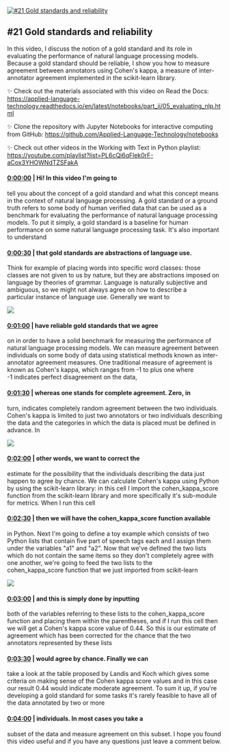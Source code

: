 [![#21 Gold standards and reliability](https://i.ytimg.com/vi/eBJDxHUxRwc/maxresdefault.jpg)](https://www.youtube.com/watch?v=eBJDxHUxRwc)

## #21 Gold standards and reliability

In this video, I discuss the notion of a gold standard and its role in evaluating the performance of natural language processing models. Because a gold standard should be reliable, I show you how to measure agreement between annotators using Cohen's kappa, a measure of inter-annotator agreement implemented in the scikit-learn library.



✨ Check out the materials associated with this video on Read the Docs: https://applied-language-technology.readthedocs.io/en/latest/notebooks/part_ii/05_evaluating_nlp.html



✨ Clone the repository with Jupyter Notebooks for interactive computing from GitHub: https://github.com/Applied-Language-Technology/notebooks



✨ Check out other videos in the Working with Text in Python playlist: https://youtube.com/playlist?list=PL6cQi6qFlek0rF-aCox3YHOWNdTZSFakA



#### [0:00:00](https://www.youtube.com/watch?v=eBJDxHUxRwc&t=0) |  Hi! In this video I'm going to

tell you about the concept of a gold standard and what this concept means in the context of natural language processing. A gold standard or a ground truth refers to some body of human verified data that can be used as a benchmark for evaluating the performance of natural language processing models. To put it simply, a gold standard is a baseline for human performance on some natural language processing task. It's also important to understand  

#### [0:00:30](https://www.youtube.com/watch?v=eBJDxHUxRwc&t=30) |  that gold standards are abstractions of language use.

Think for example of placing words into specific word classes: those classes are not given to us by nature, but they are abstractions imposed on language by theories of grammar. Language is naturally subjective and ambiguous, so we might not always agree on how to describe a particular instance of language use. Generally we want to  

![](https://i.ytimg.com/vi/eBJDxHUxRwc/maxres1.jpg)



#### [0:01:00](https://www.youtube.com/watch?v=eBJDxHUxRwc&t=60) |  have reliable gold standards that we agree

on in order to have a solid benchmark for measuring the performance of natural language processing models. We can measure agreement between individuals on some body of data using statistical methods known as inter-annotator agreement measures. One traditional measure of agreement is known as Cohen's kappa, which ranges from -1 to plus one where -1 indicates perfect disagreement on the data,  

#### [0:01:30](https://www.youtube.com/watch?v=eBJDxHUxRwc&t=90) |  whereas one stands for complete agreement. Zero, in

turn, indicates completely random agreement between the two individuals. Cohen's kappa is limited to just two annotators or two individuals describing the data and the categories in which the data is placed must be defined in advance. In  

![](https://i.ytimg.com/vi/eBJDxHUxRwc/maxres2.jpg)



#### [0:02:00](https://www.youtube.com/watch?v=eBJDxHUxRwc&t=120) |  other words, we want to correct the

estimate for the possibility that the individuals describing the data just happen to agree by chance. We can calculate Cohen's kappa using Python by using the scikit-learn library: in this cell I import the cohen_kappa_score function from the scikit-learn library and more specifically it's sub-module for metrics. When I run this cell  

#### [0:02:30](https://www.youtube.com/watch?v=eBJDxHUxRwc&t=150) |  then we will have the cohen_kappa_score function available

in Python. Next I'm going to define a toy example which consists of two Python lists that contain five part of speech tags each and I assign them under the variables "a1" and "a2". Now that we've defined the two lists which do not contain the same items so they don't completely agree with one another, we're going to feed the two lists to the cohen_kappa_score function that we just imported from scikit-learn  

![](https://i.ytimg.com/vi/eBJDxHUxRwc/maxres3.jpg)



#### [0:03:00](https://www.youtube.com/watch?v=eBJDxHUxRwc&t=180) |  and this is simply done by inputting

both of the variables referring to these lists to the cohen_kappa_score function and placing them within the parentheses, and if I run this cell then we will get a Cohen's kappa score value of 0.44. So this is our estimate of agreement which has been corrected for the chance that the two annotators represented by these lists  

#### [0:03:30](https://www.youtube.com/watch?v=eBJDxHUxRwc&t=210) |  would agree by chance. Finally we can

take a look at the table proposed by Landis and Koch which gives some criteria on making sense of the Cohen kappa score values and in this case our result 0.44 would indicate moderate agreement. To sum it up, if you're developing a gold standard for some tasks it's rarely feasible to have all of the data annotated by two or more  

#### [0:04:00](https://www.youtube.com/watch?v=eBJDxHUxRwc&t=240) |  individuals. In most cases you take a

subset of the data and measure agreement on this subset. I hope you found this video useful and if you have any questions just leave a comment below.  